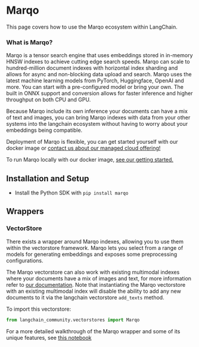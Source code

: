 # Marqo

This page covers how to use the Marqo ecosystem within LangChain.

### **What is Marqo?**

Marqo is a tensor search engine that uses embeddings stored in in-memory HNSW indexes to achieve cutting edge search speeds. Marqo can scale to hundred-million document indexes with horizontal index sharding and allows for async and non-blocking data upload and search. Marqo uses the latest machine learning models from PyTorch, Huggingface, OpenAI and more. You can start with a pre-configured model or bring your own. The built in ONNX support and conversion allows for faster inference and higher throughput on both CPU and GPU.

Because Marqo include its own inference your documents can have a mix of text and images, you can bring Marqo indexes with data from your other systems into the langchain ecosystem without having to worry about your embeddings being compatible. 

Deployment of Marqo is flexible, you can get started yourself with our docker image or [contact us about our managed cloud offering!](https://www.marqo.ai/pricing)

To run Marqo locally with our docker image, [see our getting started.](https://docs.marqo.ai/latest/)

## Installation and Setup
- Install the Python SDK with `pip install marqo`

## Wrappers

### VectorStore

There exists a wrapper around Marqo indexes, allowing you to use them within the vectorstore framework. Marqo lets you select from a range of models for generating embeddings and exposes some preprocessing configurations.

The Marqo vectorstore can also work with existing multimodal indexes where your documents have a mix of images and text, for more information refer to [our documentation](https://docs.marqo.ai/latest/#multi-modal-and-cross-modal-search). Note that instantiating the Marqo vectorstore with an existing multimodal index will disable the ability to add any new documents to it via the langchain vectorstore `add_texts` method.

To import this vectorstore:
```python
from langchain_community.vectorstores import Marqo
```

For a more detailed walkthrough of the Marqo wrapper and some of its unique features, see [this notebook](/LangChain/langchain_docs/integrations/vectorstores/marqo)
